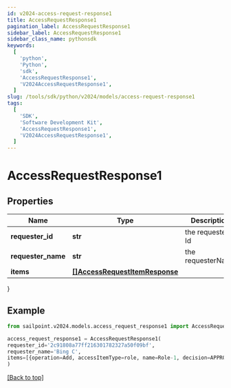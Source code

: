 ```yaml
---
id: v2024-access-request-response1
title: AccessRequestResponse1
pagination_label: AccessRequestResponse1
sidebar_label: AccessRequestResponse1
sidebar_class_name: pythonsdk
keywords:
  [
    'python',
    'Python',
    'sdk',
    'AccessRequestResponse1',
    'V2024AccessRequestResponse1',
  ]
slug: /tools/sdk/python/v2024/models/access-request-response1
tags:
  [
    'SDK',
    'Software Development Kit',
    'AccessRequestResponse1',
    'V2024AccessRequestResponse1',
  ]
---
```


# AccessRequestResponse1

## Properties

| Name | Type | Description | Notes |
| --- | --- | --- | --- |
| **requester_id** | **str** | the requester Id | [optional] |
| **requester_name** | **str** | the requesterName | [optional] |
| **items** | [**[]AccessRequestItemResponse**](access-request-item-response) |  | [optional] |

}

## Example

```python
from sailpoint.v2024.models.access_request_response1 import AccessRequestResponse1

access_request_response1 = AccessRequestResponse1(
requester_id='2c91808a77ff216301782327a50f09bf',
requester_name='Bing C',
items=[{operation=Add, accessItemType=role, name=Role-1, decision=APPROVED, description=The role descrition, sourceId=8a80828f643d484f01643e14202e206f, sourceName=Source1, approvalInfos=[{name=John Snow, id=8a80828f643d484f01643e14202e2000, status=Approved}]}]
)

```

[[Back to top]](#)
